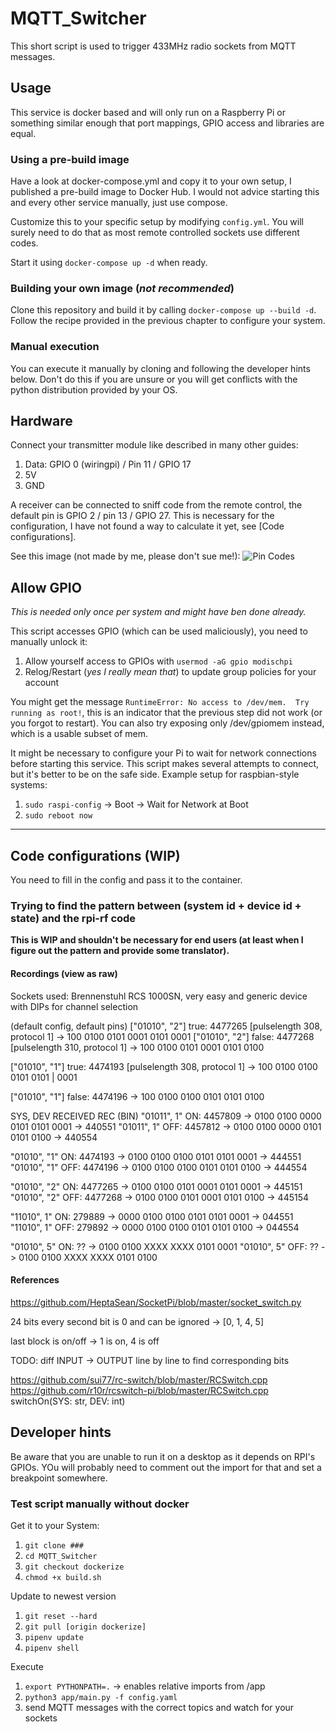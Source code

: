 # MQTT_Switcher
This short script is used to trigger 433MHz radio sockets from MQTT messages.


## Usage
This service is docker based and will only run on a Raspberry Pi or something similar enough that 
port mappings, GPIO access and libraries are equal. 

### Using a pre-build image

Have a look at docker-compose.yml and copy it to your own setup, I published a pre-build image to Docker Hub.
I would not advice starting this and every other service manually, just use compose.

Customize this to your specific setup by modifying `config.yml`. 
You will surely need to do that as most remote controlled sockets use different codes.

Start it using `docker-compose up -d` when ready.

### Building your own image (*not recommended*)

Clone this repository and build it by calling `docker-compose up --build -d`. 
Follow the recipe provided in the previous chapter to configure your system.

### Manual execution

You can execute it manually by cloning and following the developer hints below.
Don't do this if you are unsure or you will get conflicts with the python distribution 
provided by your OS.

## Hardware

Connect your transmitter module like described in many other guides:
1. Data: GPIO 0 (wiringpi) / Pin 11 / GPIO 17
2. 5V
3. GND

A receiver can be connected to sniff code from the remote control, the 
default pin is GPIO 2 / pin 13 / GPIO 27. 
This is necessary for the configuration, I have not found a way to calculate it yet, see [Code configurations].

See this image (not made by me, please don't sue me!):
![Pin Codes](https://pi4j.com/1.2/images/j8header-3b.png)

## Allow GPIO
*This is needed only once per system and might have ben done already.*

This script accesses GPIO (which can be used maliciously), you need to manually unlock it:
1. Allow yourself access to GPIOs with `usermod -aG gpio modischpi`
2. Relog/Restart (*yes I really mean that*) to update group policies for your account

You might get the message `RuntimeError: No access to /dev/mem.  Try running as root!`, 
this is an indicator that the previous step did not work (or you forgot to restart).
You can also try exposing only /dev/gpiomem instead, which is a usable subset of mem.

It might be necessary to configure your Pi to wait for network connections before starting this service.
This script makes several attempts to connect, but it's better to be on the safe side.
Example setup for raspbian-style systems:  
1. `sudo raspi-config` -> Boot -> Wait for Network at Boot  
1. `sudo reboot now`

----------------------------------------------

## Code configurations (WIP)

You need to fill in the config and pass it to the container.

### Trying to find the pattern between (system id + device id + state) and the rpi-rf code
**This is WIP and shouldn't be necessary for end users 
(at least when I figure out the pattern and provide some translator).**


#### Recordings (view as raw)
Sockets used: Brennenstuhl RCS 1000SN, very easy and generic device with DIPs for channel selection

(default config, default pins)
["01010", "2"] true: 4477265 [pulselength 308, protocol 1]
-> 100 0100 0101 0001 0101 0001
["01010", "2"] false: 4477268 [pulselength 310, protocol 1]
-> 100 0100 0101 0001 0101 0100

["01010", "1"] true: 4474193 [pulselength 308, protocol 1]
-> 100 0100 0100 0101 0101 | 0001‬

["01010", "1"] false: 4474196
-> 100 0100 0100 0101 0101 0100


SYS, DEV        RECEIVED        REC (BIN)
"01011", 1" ON: 4457809     -> 0100 0100 0000 0101 0101 0001‬ -> 440551
"01011", 1" OFF: 4457812    -> 0100 0100 0000 0101 0101 0100 -> 440554

"01010", "1" ON: 4474193    -> 0100 0100 0100 0101 0101 0001‬ -> 444551
"01010", "1" OFF: 4474196   -> 0100 0100 0100 0101 0101 0100 -> 444554

"01010", "2" ON: 4477265    -> 0100 0100 0101 0001 0101 0001 -> 445151
"01010", "2" OFF: 4477268   -> 0100 0100 0101 0001 0101 0100 -> 445154

"11010", 1" ON: 279889      -> 0000 0100 0100 0101 0101 0001 -> 044551
"11010", 1" OFF: 279892     -> 0000 0100 0100 0101 0101 0100‬ -> 044554

"01010", 5" ON: ??          -> 0100 0100 XXXX XXXX 0101 0001
"01010", 5" OFF: ??         -> 0100 0100 XXXX XXXX 0101 0100


#### References

https://github.com/HeptaSean/SocketPi/blob/master/socket_switch.py

24 bits
every second bit is 0 and can be ignored -> [0, 1, 4, 5]

last block is on/off -> 1 is on, 4 is off

TODO: diff INPUT -> OUTPUT line by line to find corresponding bits

https://github.com/sui77/rc-switch/blob/master/RCSwitch.cpp
https://github.com/r10r/rcswitch-pi/blob/master/RCSwitch.cpp
switchOn(SYS: str, DEV: int)

## Developer hints

Be aware that you are unable to run it on a desktop as it depends on RPI's GPIOs.
YOu will probably need to comment out the import for that and set a breakpoint somewhere.

### Test script manually without docker
Get it to your System:
1. `git clone ###`
2. `cd MQTT_Switcher`
4. `git checkout dockerize`
4. `chmod +x build.sh`

Update to newest version
1. `git reset --hard`
3. `git pull [origin dockerize]`
5. `pipenv update`
6. `pipenv shell`

Execute
1. `export PYTHONPATH=.`        -> enables relative imports from /app
2. `python3 app/main.py -f config.yaml`
3. send MQTT messages with the correct topics and watch for your sockets


